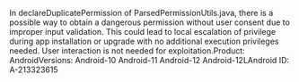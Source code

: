 In declareDuplicatePermission of ParsedPermissionUtils.java, there is a possible way to obtain a dangerous permission without user consent due to improper input validation. This could lead to local escalation of privilege during app installation or upgrade with no additional execution privileges needed. User interaction is not needed for exploitation.Product: AndroidVersions: Android-10 Android-11 Android-12 Android-12LAndroid ID: A-213323615
